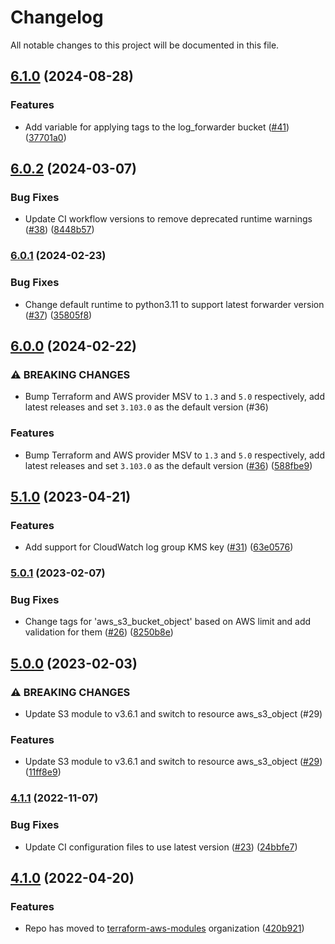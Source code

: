 # Changelog

All notable changes to this project will be documented in this file.

## [6.1.0](https://github.com/terraform-aws-modules/terraform-aws-datadog-forwarders/compare/v6.0.2...v6.1.0) (2024-08-28)


### Features

* Add variable for applying tags to the log_forwarder bucket ([#41](https://github.com/terraform-aws-modules/terraform-aws-datadog-forwarders/issues/41)) ([37701a0](https://github.com/terraform-aws-modules/terraform-aws-datadog-forwarders/commit/37701a060872da245fd35117e0fcb88065f24d36))

## [6.0.2](https://github.com/terraform-aws-modules/terraform-aws-datadog-forwarders/compare/v6.0.1...v6.0.2) (2024-03-07)


### Bug Fixes

* Update CI workflow versions to remove deprecated runtime warnings ([#38](https://github.com/terraform-aws-modules/terraform-aws-datadog-forwarders/issues/38)) ([8448b57](https://github.com/terraform-aws-modules/terraform-aws-datadog-forwarders/commit/8448b57d88a59a9ee69dd80342c2600bb2add177))

### [6.0.1](https://github.com/terraform-aws-modules/terraform-aws-datadog-forwarders/compare/v6.0.0...v6.0.1) (2024-02-23)


### Bug Fixes

* Change default runtime to python3.11 to support latest forwarder version ([#37](https://github.com/terraform-aws-modules/terraform-aws-datadog-forwarders/issues/37)) ([35805f8](https://github.com/terraform-aws-modules/terraform-aws-datadog-forwarders/commit/35805f851a91312a6a91ded0e93f7b96d6dc732b))

## [6.0.0](https://github.com/terraform-aws-modules/terraform-aws-datadog-forwarders/compare/v5.1.0...v6.0.0) (2024-02-22)


### ⚠ BREAKING CHANGES

* Bump Terraform and AWS provider MSV to `1.3` and `5.0` respectively, add latest releases and set `3.103.0` as the default version (#36)

### Features

* Bump Terraform and AWS provider MSV to `1.3` and `5.0` respectively, add latest releases and set `3.103.0` as the default version ([#36](https://github.com/terraform-aws-modules/terraform-aws-datadog-forwarders/issues/36)) ([588fbe9](https://github.com/terraform-aws-modules/terraform-aws-datadog-forwarders/commit/588fbe98741f1e17089f0064d0182d252158d1bf))

## [5.1.0](https://github.com/terraform-aws-modules/terraform-aws-datadog-forwarders/compare/v5.0.1...v5.1.0) (2023-04-21)


### Features

* Add support for CloudWatch log group KMS key ([#31](https://github.com/terraform-aws-modules/terraform-aws-datadog-forwarders/issues/31)) ([63e0576](https://github.com/terraform-aws-modules/terraform-aws-datadog-forwarders/commit/63e0576fdf682caf72a49f20f2d8a62d23445ebb))

### [5.0.1](https://github.com/terraform-aws-modules/terraform-aws-datadog-forwarders/compare/v5.0.0...v5.0.1) (2023-02-07)


### Bug Fixes

* Change tags for 'aws_s3_bucket_object' based on AWS limit and add validation for them ([#26](https://github.com/terraform-aws-modules/terraform-aws-datadog-forwarders/issues/26)) ([8250b8e](https://github.com/terraform-aws-modules/terraform-aws-datadog-forwarders/commit/8250b8e331fa6d730370d6f8fc243634000e16b7))

## [5.0.0](https://github.com/terraform-aws-modules/terraform-aws-datadog-forwarders/compare/v4.1.1...v5.0.0) (2023-02-03)


### ⚠ BREAKING CHANGES

* Update S3 module to v3.6.1 and switch to resource aws_s3_object (#29)

### Features

* Update S3 module to v3.6.1 and switch to resource aws_s3_object ([#29](https://github.com/terraform-aws-modules/terraform-aws-datadog-forwarders/issues/29)) ([11ff8e9](https://github.com/terraform-aws-modules/terraform-aws-datadog-forwarders/commit/11ff8e9dcd96aefb31a0998a8833b2c98e11b4f0))

### [4.1.1](https://github.com/terraform-aws-modules/terraform-aws-datadog-forwarders/compare/v4.1.0...v4.1.1) (2022-11-07)


### Bug Fixes

* Update CI configuration files to use latest version ([#23](https://github.com/terraform-aws-modules/terraform-aws-datadog-forwarders/issues/23)) ([24bbfe7](https://github.com/terraform-aws-modules/terraform-aws-datadog-forwarders/commit/24bbfe7cc270db7c1bd82e015895f7c4eef11237))

## [4.1.0](https://github.com/clowdhaus/terraform-aws-datadog-forwarders/compare/v4.0.1...v4.1.0) (2022-04-20)


### Features

* Repo has moved to [terraform-aws-modules](https://github.com/terraform-aws-modules/terraform-aws-datadog-forwarders) organization ([420b921](https://github.com/clowdhaus/terraform-aws-datadog-forwarders/commit/420b9214b8684d6f9602533515ecc8b829d3244e))
